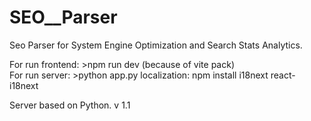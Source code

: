 # SEO__Parser
Seo Parser for System Engine Optimization and Search Stats Analytics.

For run frontend: >npm run dev (because of vite pack) <br />
For run server: >python app.py
localization: npm install i18next react-i18next



Server based on Python.
v 1.1
